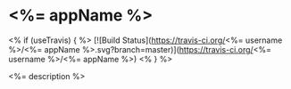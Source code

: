 # <%= appName %>

<% if (useTravis) { %> 
  [![Build Status](https://travis-ci.org/<%= username %>/<%= appName %>.svg?branch=master)](https://travis-ci.org/<%= username %>/<%= appName %>)
<% } %>

<%= description %>